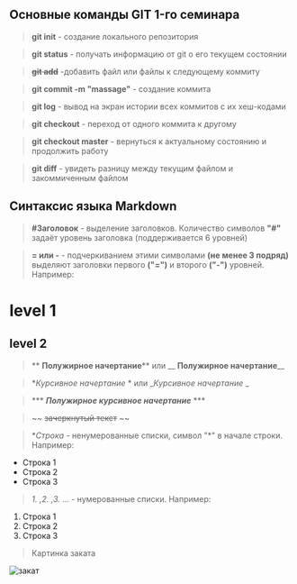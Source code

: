 ## Основные команды GIT 1-го семинара

>  **git init** - создание локального репозитория

> **git status** - получать информацию от git о его текущем состоянии

> ~~**git add**~~ -добавить файл или файлы к следующему коммиту

> **git commit -m "massage"** - создание коммита

> **git log** - вывод на экран истории всех коммитов с их хеш-кодами

> **git checkout** - переход от одного коммита к другому

> **git checkout master** - вернуться к актуальному состоянию и продолжить работу

> **git diff** - увидеть разницу между текущим файлом и закоммиченным файлом

## **Синтаксис языка Markdown**

> **#Заголовок** - выделение заголовков. Количество символов **"#"** задаёт уровень заголовка (поддерживается 6 уровней)

> **= или -** - подчеркиванием этими символами **(не менее 3 подряд)** выделяют заголовки первого **("=")** и второго **("-")** уровней. Например:

level 1
=
level 2
-

> ** **Полужирное начертание**** или __ __Полужирное начертание____

> **Курсивное начертание* * или __Курсивное начертание_ _

> *** ***Полужирное курсивное начертание*** ***

> ~~ ~~зачеркнутый текст~~ ~~

> **Строка*  - ненумерованные списки, символ "*" в начале строки. Например:

* Строка 1
* Строка 2
* Строка 3

> *1. ,2. ,3.* ... - нумерованные списки. Например:

1. Строка 1
2. Строка 2
3. Строка 3

> Картинка заката

![закат](закат.jpg)